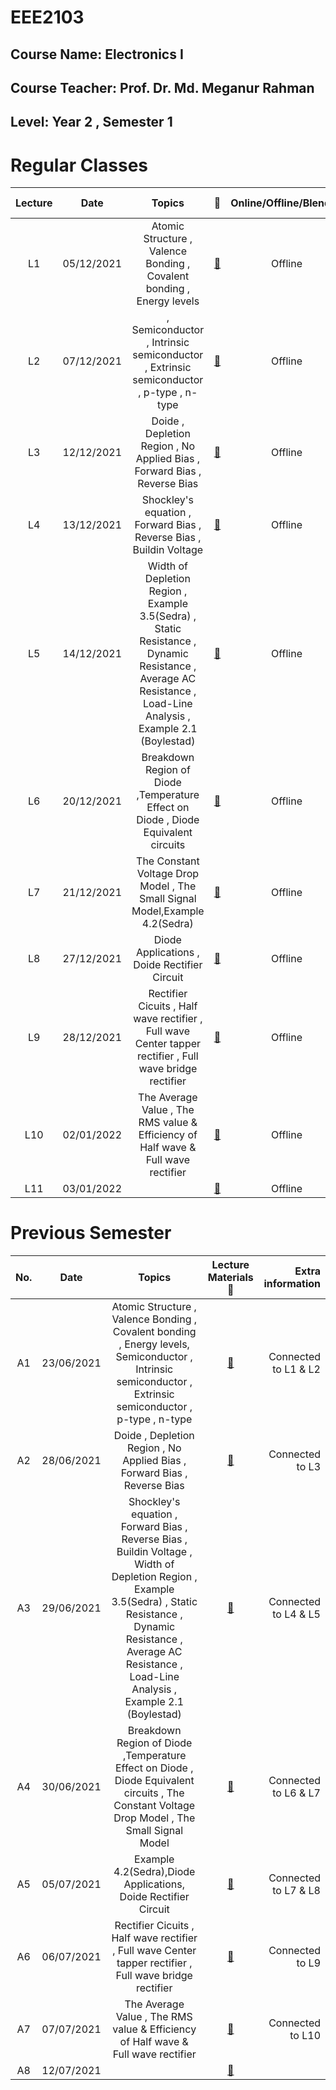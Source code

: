 # **EEE2103** 
## Course Name: Electronics I
## Course Teacher: **Prof. Dr. Md. Meganur Rahman**
## Level: Year 2 , Semester 1


# **Regular Classes** 
|Lecture|Date|Topics|:link:|Online/Offline/Blended|Extra information|
|:-----:|:------:|:-----:|:-----:|:-----:|-----:|
|L1|05/12/2021| Atomic Structure , Valence Bonding , Covalent bonding , Energy levels|[:notebook_with_decorative_cover:](https://www.protectedtext.com/eee2103)|Offline|Connected to A1|
|L2|07/12/2021|, Semiconductor , Intrinsic semiconductor , Extrinsic semiconductor , p-type , n-type|[:notebook_with_decorative_cover:](https://www.protectedtext.com/eee2103)|Offline|Connected to A1|
|L3|12/12/2021|Doide , Depletion Region , No Applied Bias , Forward Bias , Reverse Bias|[:notebook_with_decorative_cover:](https://www.protectedtext.com/eee2103)|Offline|Connected to A2|
|L4|13/12/2021|Shockley's equation , Forward Bias , Reverse Bias , Buildin Voltage|[:notebook_with_decorative_cover:](https://www.protectedtext.com/eee2103)|Offline|Connected to A3|
|L5|14/12/2021| Width of Depletion Region , Example 3.5(Sedra) , Static Resistance , Dynamic Resistance , Average AC Resistance , Load-Line Analysis , Example 2.1 (Boylestad) |[:notebook_with_decorative_cover:](https://www.protectedtext.com/eee2103)|Offline|Connected to A3|
|L6|20/12/2021|Breakdown Region of Diode ,Temperature Effect on Diode , Diode Equivalent circuits|[:notebook_with_decorative_cover:](https://www.protectedtext.com/eee2103)|Offline|Connected to A4|
|L7|21/12/2021|The Constant Voltage Drop Model , The Small Signal Model,Example 4.2(Sedra)|[:notebook_with_decorative_cover:](https://www.protectedtext.com/eee2103)|Offline|Connected to A4 & A5|
|L8|27/12/2021|Diode Applications , Doide Rectifier Circuit|[:notebook_with_decorative_cover:](https://www.protectedtext.com/eee2103)|Offline|Connected to A5|
|L9|28/12/2021|Rectifier Cicuits , Half wave rectifier , Full wave Center tapper rectifier , Full wave bridge rectifier|[:notebook_with_decorative_cover:](https://www.protectedtext.com/eee2103)|Offline|Connected to A6|
|L10|02/01/2022|The Average Value , The RMS value & Efficiency of Half wave & Full wave rectifier|[:notebook_with_decorative_cover:](https://www.protectedtext.com/eee2103)|Offline|Connected to A7|
|L11|03/01/2022||[:notebook_with_decorative_cover:](https://www.protectedtext.com/eee2103)|Offline||







# **Previous Semester** 
|No.|Date|Topics|Lecture Materials :link:|Extra information|
|:-----:|:------:|:-----:|:-----:|-----:|
|A1|23/06/2021|Atomic Structure , Valence Bonding , Covalent bonding , Energy levels, Semiconductor , Intrinsic semiconductor , Extrinsic semiconductor , p-type , n-type|[:blue_book:](https://www.protectedtext.com/eee2103)|Connected to L1 & L2|
|A2|28/06/2021|Doide , Depletion Region , No Applied Bias , Forward Bias , Reverse Bias|[:blue_book:](https://www.protectedtext.com/eee2103)|Connected to L3|
|A3|29/06/2021|Shockley's equation , Forward Bias , Reverse Bias , Buildin Voltage , Width of Depletion Region , Example 3.5(Sedra) , Static Resistance , Dynamic Resistance , Average AC Resistance , Load-Line Analysis , Example 2.1 (Boylestad) |[:blue_book:](https://www.protectedtext.com/eee2103)|Connected to L4 & L5|
|A4|30/06/2021|Breakdown Region of Diode ,Temperature Effect on Diode , Diode Equivalent circuits , The Constant Voltage Drop Model , The Small Signal Model|[:blue_book:](https://www.protectedtext.com/eee2103)|Connected to L6 & L7|
|A5|05/07/2021|Example 4.2(Sedra),Diode Applications, Doide Rectifier Circuit|[:blue_book:](https://www.protectedtext.com/eee2103)|Connected to L7 & L8|
|A6|06/07/2021|Rectifier Cicuits , Half wave rectifier , Full wave Center tapper rectifier , Full wave bridge rectifier|[:blue_book:](https://www.protectedtext.com/eee2103)|Connected to L9|
|A7|07/07/2021|The Average Value , The RMS value & Efficiency of Half wave & Full wave rectifier |[:blue_book:](https://www.protectedtext.com/eee2103)|Connected to L10|
|A8|12/07/2021||[:blue_book:](https://www.protectedtext.com/eee2103)||


